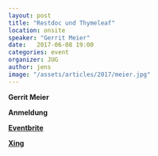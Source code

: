 ```yaml
---
layout: post
title: "Restdoc und Thymeleaf"
location: onsite
speaker: "Gerrit Meier" 
date:   2017-06-08 19:00
categories: event
organizer: JUG
author: jens
image: "/assets/articles/2017/meier.jpg"
---
```


**Gerrit Meier** 
 
**Anmeldung**

**[Eventbrite]()**

**[Xing]()**
